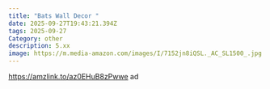 ```yaml
---
title: "Bats Wall Decor "
date: 2025-09-27T19:43:21.394Z
tags: 2025-09-27
Category: other
description: 5.xx
image: https://m.media-amazon.com/images/I/7152jn8iQSL._AC_SL1500_.jpg
---
```

https://amzlink.to/az0EHuB8zPwwe ad